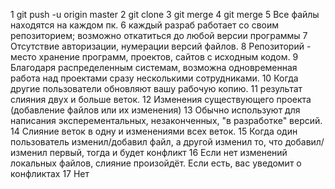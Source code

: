 1 git push -u origin master
2 git clone
3 git merge
4 git merge
5 Все файлы находятся на каждом пк.
6 каждый разраб работает со своим репозиторием; возможно откатиться до любой версии программы
7 Отсутствие авторизации, нумерации версий файлов.
8 Репозиторий - место хранение программ, проектов, сайтов с исходным кодом. 
9 Благодаря распределенным системам, возможна одновременная работа над проектами сразу несколькими сотрудниками.
10 Когда другие пользователи обновляют вашу рабочую копию.
11 результат слияния двух и больше веток.
12 Изменения существующего проекта (добавление файлов или их изменения)
13 Обычно используют для написания эксперементальных, незаконченных, "в разработке" версий.
14 Слияние веток в одну и изменениями всех веток.
15 Когда один пользователь изменил/добавил файл, а другой изменил то, что добавил/изменил первый, тогда и будет конфликт
16 Если нет изменений локальных файлов, слияние произойдёт. Если есть, вас уведомит о конфликтах
17 Нет